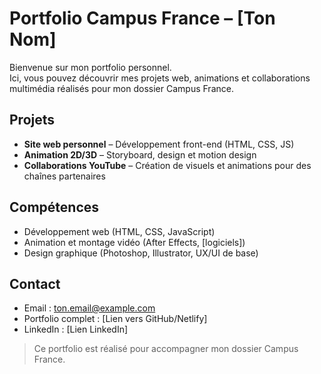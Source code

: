 # Portfolio Campus France – [Ton Nom]

Bienvenue sur mon portfolio personnel.  
Ici, vous pouvez découvrir mes projets web, animations et collaborations multimédia réalisés pour mon dossier Campus France.

## Projets
- **Site web personnel** – Développement front-end (HTML, CSS, JS)  
- **Animation 2D/3D** – Storyboard, design et motion design  
- **Collaborations YouTube** – Création de visuels et animations pour des chaînes partenaires

## Compétences
- Développement web (HTML, CSS, JavaScript)  
- Animation et montage vidéo (After Effects, [logiciels])  
- Design graphique (Photoshop, Illustrator, UX/UI de base)

## Contact
- Email : ton.email@example.com  
- Portfolio complet : [Lien vers GitHub/Netlify]  
- LinkedIn : [Lien LinkedIn]

> Ce portfolio est réalisé pour accompagner mon dossier Campus France.
